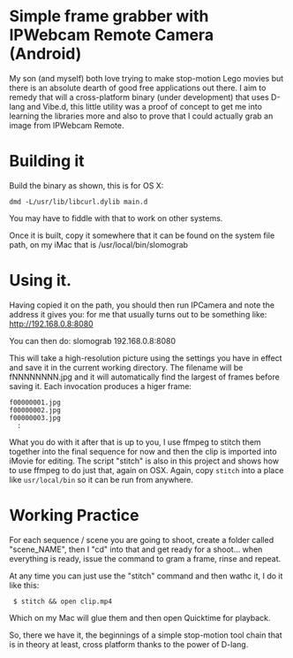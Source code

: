 # Simple frame grabber with IPWebcam Remote Camera (Android)

My son (and myself) both love trying to make stop-motion Lego movies but there
is an absolute dearth of good free applications out there.  I aim to remedy
that will a cross-platform binary (under development) that uses D-lang and
Vibe.d, this little utility was a proof of concept to get me into learning the
libraries more and also to prove that I could actually grab an image from
IPWebcam Remote.

# Building it

Build the binary as shown, this is for OS X:

    dmd -L/usr/lib/libcurl.dylib main.d

You may have to fiddle with that to work on other systems.

Once it is built, copy it somewhere that it can be found on the system file
path, on my iMac that is /usr/local/bin/slomograb

# Using it.

Having copied it on the path, you should then run IPCamera and note the address
it gives you: for me that usually turns out to be something like:
http://192.168.0.8:8080
 
You can then do: slomograb 192.168.0.8:8080

This will take a high-resolution picture using the settings you have in effect
and save it in the current working directory. The filename will be
fNNNNNNNN.jpg and it will automatically find the largest of frames before
saving it. Each invocation produces a higer frame: 

    f00000001.jpg
    f00000002.jpg
    f00000003.jpg
      :

What you do with it after that is up to you, I use ffmpeg to stitch them
together into the final sequence for now and then the clip is imported into
iMovie for editing. The script "stitch" is also in this project and shows how
to use ffmpeg to do just that, again on OSX. Again, copy `stitch` into a
place like `usr/local/bin` so it can be run from anywhere.

# Working Practice

For each sequence / scene you are going to shoot, create a folder called
"scene_NAME", then I "cd" into that and get ready for a shoot... when
everything is ready, issue the command to gram a frame, rinse and repeat.

At any time you can just use the "stitch" command and then wathc it, I do it like this:

     $ stitch && open clip.mp4

Which on my Mac will glue them and then open Quicktime for playback.

So, there we have it, the beginnings of a simple stop-motion tool chain that is
in theory at least, cross platform thanks to the power of D-lang.

